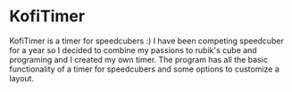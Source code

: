 # KofiTimer
KofiTimer is a timer for speedcubers :)
I have been competing speedcuber for a year so I decided to combine my passions to rubik's cube and programing and I created my own timer. 
The program has all the basic functionality of a timer for speedcubers and some options to customize a layout.
